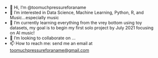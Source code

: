 - 👋 Hi, I’m @toomuchpressureforaname
- 👀 I’m interested in Data Science, Machine Learning, Python, R, and Music...especially music
- 🌱 I’m currently learning everything from the vrey bottom using toy datasets, my goal is to begin my first solo project by July 2021 focusing on AI music!
- 💞️ I’m looking to collaborate on ...
- 📫 How to reach me: send me an email at toomuchpressureforaname@gmail.com

<!---
toomuchpressureforaname/toomuchpressureforaname is a ✨ special ✨ repository because its `README.md` (this file) appears on your GitHub profile.
You can click the Preview link to take a look at your changes.
--->
